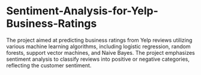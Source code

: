 # Sentiment-Analysis-for-Yelp-Business-Ratings
The project aimed at predicting business ratings from Yelp reviews utilizing various machine learning algorithms, including logistic regression, random forests, support vector machines, and Naive Bayes. The project emphasizes sentiment analysis to classify reviews into positive or negative categories, reflecting the customer sentiment.
